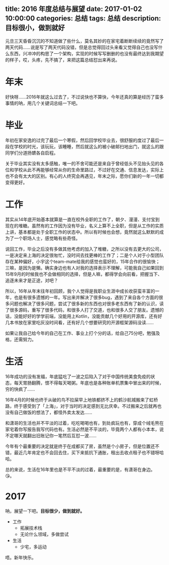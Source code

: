 title: 2016 年度总结与展望
date: 2017-01-02 10:00:00
categories: 总结
tags: 总结
description: 目标很小，做到就好
---
元旦三天昏昏沉沉的不知道做了些什么，莫名其妙的在家宅着断断续续的竟然写了两天代码……说是写了两天代码没错，但是总觉得回过头来看又觉得自己也没写什么东西，兴冲冲的构思了一个架构，实现的时候写写删删的也没有最终达到我期望的样子，哎，头疼，先不搞了，来把这篇总结怼出来再说。
# 年末
好快呀……2016年就这么过去了，不过说快也不算快，今年还真的算是经历了蛮多事情的呐，用几个关键词总结一下吧。

# 毕业
年初在家安逸的过完了最后一个寒假，然后回学校毕业去，很舒服的度过了最后一段在学校的时光，该玩玩，该睡睡，然后就这么的被小破邮扫地出门，就这么的跟同学们分道扬镳各自启程。

关于毕业其实没有太多感触，唯一的不舍可能还是来自于曾经低头不见抬头见的各位和学校从此不再能够经常从你的生命里路过，不过好在交通、信息发达，实际上也不会有太大的区别。有心的人终究会再遇见，年末之际，愿你们新的一年一切都变得更好。

# 工作
其实从14年底开始基本就算是一直在校外全职的工作了，朝夕、漫漫、支付宝到现在的堆糖。虽然有的工作因为没有毕业，名义上算不上全职，但是从工作的实质上讲，基本都是处于全职工作的状态中。所以有时候也会想，竟然就这么默默的成为了一个职场人士，感觉略有些奇怪。

说回工作，毕业之后没有多做其他考虑的加入了堆糖，之所以没有去更大的公司，一是决定来上海的决定很匆忙，没时间去找更棒的工作了；二是个人对于小型团队存在某种偏好，小宇这个team-mate给我的感觉也蛮好的，15年合作的很愉快；三嘛，是因为是懒。确实身边也有人对我的选择表示不理解，可能我自己如果回到15年9月的时候我也不会做相同的选择，但是人嘛，都得学会向前看，把握当下、追逐未来才是正途，对吧？

所以，16年从年末往年初回顾，我个人觉得是我职业生涯中成长收获蛮丰富的一年，也是有很多遗憾的一年。写出来并解决了很多bug，遇到了来自各个方面的很多问题也解决了很多问题，尝试了很多新的东西也对很多老东西有了新的认识，读了很多源码，重写了很多代码，和很多人打了交道，也和很多人交了朋友。遗憾的话，没能好好的学学前端，没能用上Kotlin，没能贡献几个好用的开源库，还有好几本书放在家里吃灰没时间看，还有好几个想要研究的开源框架源码没读……

如果让我自己给今年的自己在工作、事业上打个分的话，给自己75分吧，勉强及格，还需努力。

# 生活
16年成功的没有发福，年底猛吃了一波之后陷入了对于中国传统美食免疫的状态，每天胃肠翻腾，恨不得每天喝粥。年底也是各种账单机票集中冒出来的时候，穷的快疯了……

16年4月的时候也终于从破的鸟不拉屎早上地铁都挤不上的鹤沙航城搬来了虹桥路，终于感受到了「上海」，对于当时的决定感到无比庆幸。不过搬来之后就再也没有自己做饭的想法了，都怪外卖太发达……

和潇哥的生活也并不平淡的过着，吃吃喝喝也有，到处疯玩也有，穿成个绒毛熊在家宅着你写报告我写代码也有。生活必然是不平淡的，毕竟两个人都有小本本，说不定哪天就翻出旧账记你一笔然后互怼一波……

今年有个最重要的决定就是终于在成都买了房，虽然是个小房子，但是位置还不错，最近几年肯定也不会回去住，买下来抵抗下通胀，租出去收点租子也不错呀哈哈。

总的来说，生活在16年里也是不平不淡的过着，最重要的是，有潇哥在身边。😘。

# 2017
呐，展望一下吧。**目标很少，做到就好。**

* 工作
	* 拓展技术栈
	* 无论什么领域，多做尝试
* 生活
	* 少宅，多运动

唔。新年快乐。
